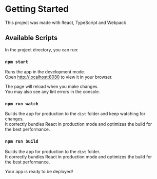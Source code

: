 # Getting Started

This project was made with React, TypeScript and Webpack

## Available Scripts

In the project directory, you can run:

### `npm start`

Runs the app in the development mode.\
Open [http://localhost:8080](http://localhost:8080) to view it in your browser.

The page will reload when you make changes.\
You may also see any lint errors in the console.

### `npm run watch`

Builds the app for production to the `dist` folder and keep watching for changes.\
It correctly bundles React in production mode and optimizes the build for the best performance.

### `npm run build`

Builds the app for production to the `dist` folder.\
It correctly bundles React in production mode and optimizes the build for the best performance.

Your app is ready to be deployed!

